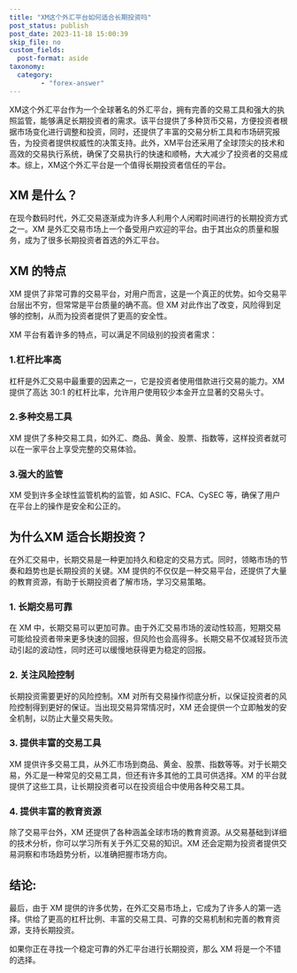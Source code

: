 ```yaml
---
title: "XM这个外汇平台如何适合长期投资吗"
post_status: publish
post_date: 2023-11-18 15:00:39
skip_file: no
custom_fields: 
  post-format: aside
taxonomy:
  category:
        - "forex-answer"
---
```


XM这个外汇平台作为一个全球著名的外汇平台，拥有完善的交易工具和强大的执照监管，能够满足长期投资者的需求。该平台提供了多种货币交易，方便投资者根据市场变化进行调整和投资，同时，还提供了丰富的交易分析工具和市场研究报告，为投资者提供权威性的决策支持。此外，XM平台还采用了全球顶尖的技术和高效的交易执行系统，确保了交易执行的快速和顺畅，大大减少了投资者的交易成本。综上，XM这个外汇平台是一个值得长期投资者信任的平台。

## XM 是什么？

在现今数码时代，外汇交易逐渐成为许多人利用个人闲暇时间进行的长期投资方式之一。XM 是外汇交易市场上一个备受用户欢迎的平台。由于其出众的质量和服务，成为了很多长期投资者首选的外汇平台。

## XM 的特点

XM 提供了非常可靠的交易平台，对用户而言，这是一个真正的优势。如今交易平台层出不穷，但常常是平台质量的确不高。但 XM 对此作出了改变，风险得到足够的控制，从而为投资者提供了更高的安全性。

XM 平台有着许多的特点，可以满足不同级别的投资者需求：

### 1.杠杆比率高

杠杆是外汇交易中最重要的因素之一，它是投资者使用借款进行交易的能力。XM 提供了高达 30:1 的杠杆比率，允许用户使用较少本金开立显著的交易头寸。

### 2.多种交易工具

XM 提供了多种交易工具，如外汇、商品、黄金、股票、指数等，这样投资者就可以在一家平台上享受完整的交易体验。

### 3.强大的监管

XM 受到许多全球性监管机构的监管，如 ASIC、FCA、CySEC 等，确保了用户在平台上的操作是安全和公正的。

## 为什么XM 适合长期投资？

在外汇交易中，长期交易是一种更加持久和稳定的交易方式。同时，领略市场的节奏和趋势也是长期投资的关键。XM 提供的不仅仅是一种交易平台，还提供了大量的教育资源，有助于长期投资者了解市场，学习交易策略。

### 1. 长期交易可靠

在 XM 中，长期交易可以更加可靠。由于外汇交易市场的波动性较高，短期交易可能给投资者带来更多快速的回报，但风险也会高得多。长期交易不仅减轻货币流动引起的波动性，同时还可以缓慢地获得更为稳定的回报。

### 2. 关注风险控制

长期投资需要更好的风险控制。XM 对所有交易操作彻底分析，以保证投资者的风险控制得到更好的保证。当出现交易异常情况时，XM 还会提供一个立即触发的安全机制，以防止大量交易失败。

### 3. 提供丰富的交易工具

XM 提供许多交易工具，从外汇市场到商品、黄金、股票、指数等等。对于长期交易，外汇是一种常见的交易工具，但还有许多其他的工具可供选择。XM 的平台就提供了这些工具，让长期投资者可以在投资组合中使用各种交易工具。

### 4. 提供丰富的教育资源

除了交易平台外，XM 还提供了各种涵盖全球市场的教育资源。从交易基础到详细的技术分析，你可以学习所有关于外汇交易的知识。XM 还会定期为投资者提供交易洞察和市场趋势分析，以准确把握市场方向。

## 结论:

最后，由于 XM 提供的许多优势，在外汇交易市场上，它成为了许多人的第一选择。供给了更高的杠杆比例、丰富的交易工具、可靠的交易机制和完善的教育资源，支持长期投资。

如果你正在寻找一个稳定可靠的外汇平台进行长期投资，那么 XM 将是一个不错的选择。